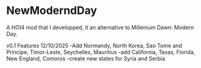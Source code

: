 # NewModerndDay
A HOI4 mod that I developped, it an alternative to Millenium Dawn: Modern Day. 

v0.1 Features 12/10/2025
-Add Normandy, North Korea, Sao Tome and Principe, Timor-Leste, Seychelles, Mauritius
-add California, Texas, Florida, New England, Comoros
-create new states for Syria and Serbia
